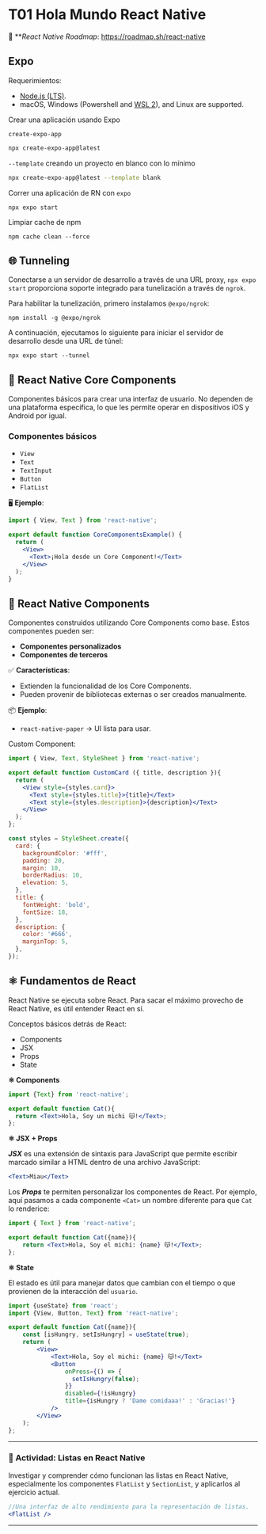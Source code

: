# T01 Hola Mundo React Native

📎 ***React Native Roadmap*: https://roadmap.sh/react-native
## Expo

Requerimientos:
- [Node.js (LTS)](https://nodejs.org/en/).
- macOS, Windows (Powershell and [WSL 2](https://expo.fyi/wsl)), and Linux are supported.

Crear una aplicación usando Expo

`create-expo-app`

```bash
npx create-expo-app@latest
```

`--template` creando un proyecto en blanco con lo mínimo

```bash
npx create-expo-app@latest --template blank
```

Correr una aplicación de RN con `expo`

```shell
npx expo start
```

Limpiar cache de npm

```shell
npm cache clean --force
```


##  🌐 Tunneling

 Conectarse a un servidor de desarrollo a través de una URL proxy, `npx expo start` proporciona soporte integrado para tunelización a través de `ngrok`.

Para habilitar la tunelización, primero instalamos `@expo/ngrok`:

```shell
npm install -g @expo/ngrok
```

A continuación, ejecutamos lo siguiente para iniciar el servidor de desarrollo desde una URL de túnel:

```shell
npx expo start --tunnel
```

## 🚀 React Native Core Components

Componentes básicos para crear una interfaz de usuario. No dependen de una plataforma específica, lo que les permite operar en dispositivos iOS y Android por igual.
### Componentes básicos

- `View`
- `Text`
- `TextInput`
- `Button`
- `FlatList`

🖥️ **Ejemplo**:

```jsx
import { View, Text } from 'react-native';

export default function CoreComponentsExample() {
  return (
    <View>
      <Text>¡Hola desde un Core Component!</Text>
    </View>
  );
}
```

## 🚀 React Native Components

Componentes construidos utilizando Core Components como base. Estos componentes pueden ser:

- **Componentes personalizados**
- **Componentes de terceros**

✅ **Características**:

- Extienden la funcionalidad de los Core Components.
- Pueden provenir de bibliotecas externas o ser creados manualmente.

📦 **Ejemplo**:

- `react-native-paper` → UI lista para usar.

Custom Component: 

```jsx
import { View, Text, StyleSheet } from 'react-native';

export default function CustomCard ({ title, description }){
  return (
    <View style={styles.card}>
      <Text style={styles.title}>{title}</Text>
      <Text style={styles.description}>{description}</Text>
    </View>
  );
};

const styles = StyleSheet.create({
  card: {
    backgroundColor: '#fff',
    padding: 20,
    margin: 10,
    borderRadius: 10,
    elevation: 5,
  },
  title: {
    fontWeight: 'bold',
    fontSize: 18,
  },
  description: {
    color: '#666',
    marginTop: 5,
  },
});
```


##  ⚛ Fundamentos de React

React Native se ejecuta sobre React. Para sacar el máximo provecho de React Native, es útil entender React en sí.

Conceptos básicos detrás de React:

- Components
- JSX
- Props
- State

**⚛ Components**

```jsx
import {Text} from 'react-native';

export default function Cat(){
  return <Text>Hola, Soy un michi 😽!</Text>;
};
```

**⚛ JSX + Props**

**_JSX_** es una extensión de sintaxis para JavaScript que permite escribir marcado similar a HTML dentro de una archivo JavaScript:

```jsx
<Text>Miau</Text>
```

Los **_Props_** te permiten personalizar los componentes de React. Por ejemplo, aquí pasamos a cada componente `<Cat>` un nombre diferente para que `Cat` lo renderice:

```jsx
import { Text } from 'react-native';

export default function Cat({name}){
	return <Text>Hola, Soy el michi: {name} 😽!</Text>;
};
```

**⚛ State**

El estado es útil para manejar datos que cambian con el tiempo o que provienen de la interacción del `usuario`. 

```jsx
import {useState} from 'react';
import {View, Button, Text} from 'react-native';

export default function Cat({name}){
	const [isHungry, setIsHungry] = useState(true);
	return (
		<View>
			<Text>Hola, Soy el michi: {name} 😽!</Text>
			<Button
		        onPress={() => {
		          setIsHungry(false);
		        }}
		        disabled={!isHungry}
		        title={isHungry ? 'Dame comidaaa!' : 'Gracias!'}
		    />
		</View>
	);
};
```

---
### 🧠 Actividad: Listas en React Native

Investigar y comprender cómo funcionan las listas en React Native, especialmente los componentes `FlatList` y `SectionList`, y aplicarlos al ejercicio actual.

```jsx
//Una interfaz de alto rendimiento para la representación de listas. 
<FlatList /> 
```

---








